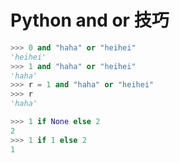 # Python and or 技巧

```py
>>> 0 and "haha" or "heihei"
'heihei'
>>> 1 and "haha" or "heihei"
'haha'
>>> r = 1 and "haha" or "heihei"
>>> r
'haha'
```

```py
>>> 1 if None else 2
2
>>> 1 if 1 else 2
1
```


